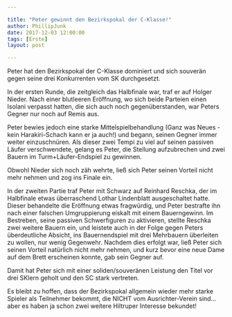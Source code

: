 ```yaml
---

title: "Peter gewinnt den Bezirkspokal der C-Klasse!"
author: PhillipJunk
date: 2017-12-03 12:00:00
tags: [Erste]
layout: post

---
```

Peter hat den Bezirkspokal der C-Klasse dominiert und sich souverän gegen seine drei Konkurrenten vom SK durchgesetzt.
<!-- continue -->
In der ersten Runde, die zeitgleich das Halbfinale war, traf er auf Holger Nieder. 
Nach einer blutleeren Eröffnung, wo sich beide Parteien einen Isolani verpasst hatten, die sich auch noch gegenüberstanden, war Peters Gegner nur noch auf Remis aus. 

Peter bewies jedoch eine starke Mittelspielbehandlung (Ganz was Neues - kein Harakiri-Schach kann er ja auch!) und begann, seinen Gegner immer weiter einzuschnüren. Als dieser zwei Tempi zu viel auf seinen passiven Läufer verschwendete, gelang es Peter, die Stellung aufzubrechen und zwei Bauern im Turm+Läufer-Endspiel zu gewinnen.

Obwohl Nieder sich noch zäh wehrte, ließ sich Peter seinen Vorteil nicht mehr nehmen und zog ins Finale ein.

In der zweiten Partie traf Peter mit Schwarz auf Reinhard Reschka, der im Halbfinale etwas überraschend Lothar Lindenblatt ausgeschaltet hatte.
Dieser behandelte die Eröffnung etwas fragwürdig, und Peter bestrafte ihn nach einer falschen Umgruppierung eiskalt mit einem Bauerngewinn.
Im Bestreben, seine passiven Schwerfiguren zu aktivieren, stellte Reschka zwei weitere Bauern ein, und leistete auch in der Folge gegen Peters überdeutliche Absicht, ins Bauernendspiel mit drei Mehrbauern überleiten zu wollen, nur wenig Gegenwehr. 
Nachdem dies erfolgt war, ließ Peter sich seinen Vorteil natürlich nicht mehr nehmen, und kurz bevor eine neue Dame auf dem Brett erscheinen konnte, gab sein Gegner auf. 

Damit hat Peter sich mit einer soliden/souveränen Leistung den Titel vor drei SKlern geholt und den SC stark vertreten. 

Es bleibt zu hoffen, dass der Bezirkspokal allgemein wieder mehr starke Spieler als Teilnehmer bekommt, die NICHT vom Ausrichter-Verein sind... aber es haben ja schon zwei weitere Hiltruper Interesse bekundet! 

